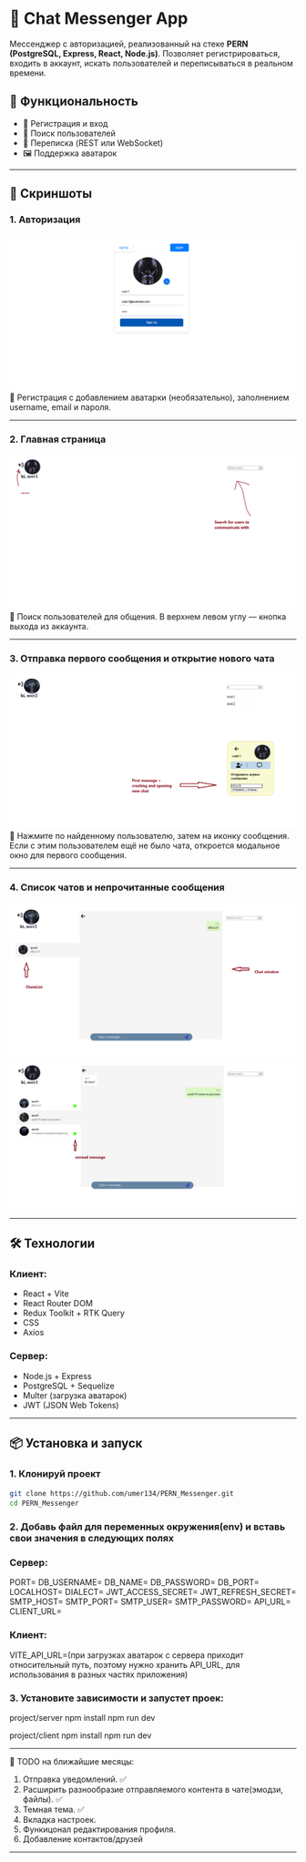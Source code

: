 
# 💬 Chat Messenger App

Мессенджер с авторизацией, реализованный на стеке **PERN (PostgreSQL, Express, React, Node.js)**. Позволяет регистрироваться, входить в аккаунт, искать пользователей и переписываться в реальном времени.

## 🚀 Функциональность

- 🔐 Регистрация и вход
- 👤 Поиск пользователей
- 💬 Переписка (REST или WebSocket)
- 🖼️ Поддержка аватарок

---

## 📸 Скриншоты

### 1. Авторизация

![AuthUI](./manual_photos/chatScreenSignUp.png)  
🔐 Регистрация с добавлением аватарки (необязательно), заполнением username, email и пароля.

---

### 2. Главная страница

![MainUi](./manual_photos/chatScreenMainPage.png)  
👤 Поиск пользователей для общения. В верхнем левом углу — кнопка выхода из аккаунта.

---

### 3. Отправка первого сообщения и открытие нового чата

![SearchAndCreateChatUI](./manual_photos/chatScreenCreateNewChat.png)  
💬 Нажмите по найденному пользователю, затем на иконку сообщения. Если с этим пользователем ещё не было чата, откроется модальное окно для первого сообщения.

---

### 4. Список чатов и непрочитанные сообщения

![ChatListUI](./manual_photos/chatScreenChatList.png)  
![UnreadMessagesUI](./manual_photos/chatScreenUnreadMessage.png)

---

## 🛠️ Технологии

### Клиент:
- React + Vite
- React Router DOM
- Redux Toolkit + RTK Query
- CSS
- Axios

### Сервер:
- Node.js + Express
- PostgreSQL + Sequelize
- Multer (загрузка аватарок)
- JWT (JSON Web Tokens)

---

## 📦 Установка и запуск

### 1. Клонируй проект

```bash
git clone https://github.com/umer134/PERN_Messenger.git
cd PERN_Messenger
```

### 2. Добавь файл для переменных окружения(env) и вставь свои значения в следующих полях

### Сервер:
PORT=
DB_USERNAME=
DB_NAME=
DB_PASSWORD=
DB_PORT=
LOCALHOST=
DIALECT=
JWT_ACCESS_SECRET=
JWT_REFRESH_SECRET=
SMTP_HOST=
SMTP_PORT=
SMTP_USER=
SMTP_PASSWORD=
API_URL=
CLIENT_URL=

### Клиент:
VITE_API_URL=(при загрузках аватарок с сервера приходит относительный путь, поэтому нужно хранить API_URL, для использования в разных частях приложения)

### 3. Установите зависимости и запустет проек:
project/server
npm install
npm run dev

project/client
npm install
npm run dev

---

📌 TODO на ближайшие месяцы:

1. Отправка уведомлений. ✅
2. Расширить разнообразие отправляемого контента в чате(эмодзи, файлы). ✅
3. Темная тема. ✅
4. Вкладка настроек.
5. Функицонал редактирования профиля.
6. Добавление контактов/друзей


---